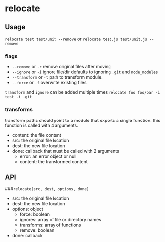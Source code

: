 # relocate

## Usage
`relocate test test/unit --remove`
or
`relocate test.js test/unit.js --remove`

### flags
* `--remove` or `-r` remove original files after moving
* `--ignore` or `-i` ignore file/dir defaults to ignoring `.git` and `node_modules`
* `--transform` or `-t` path to transform module.
* `--force` or `-f` overwrite existing files

`transform` and `ignore` can be added multiple times
`relocate foo foo/bar -i test -i .git`

### transforms

transform paths should point to a module that exports a single function.
this function is called with 4 arguments.
* content: the file content
* src: the original file location
* dest: the new file location
* done: callback that must be called with 2 arguments
  * error: an error object or null
  * content: the transformed content

## API

###`relocate(src, dest, options, done)`
* src: the original file location
* dest: the new file location
* options: object
  * force: boolean
  * ignores: array of file or directory names
  * transforms: array of functions
  * remove: boolean
* done: callback



